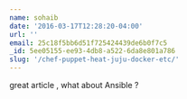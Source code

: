 ```yaml
---
name: sohaib
date: '2016-03-17T12:28:20-04:00'
url: ''
email: 25c18f5bb6d51f725424439de6b0f7c5
_id: 5ee05155-ee93-4db8-a522-6da8e801a786
slug: '/chef-puppet-heat-juju-docker-etc/'
---
```


great article , what about Ansible ?
